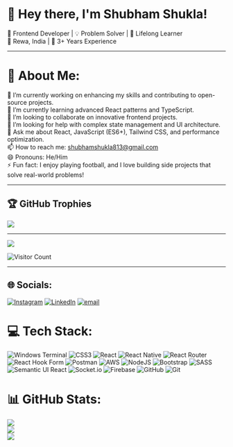 # 👋 Hey there, I'm Shubham Shukla!

🚀 Frontend Developer | 💡 Problem Solver | 🎯 Lifelong Learner  
📍 Rewa, India | 💼 3+ Years Experience

---
# 💫 About Me:
🔭 I’m currently working on enhancing my skills and contributing to open-source projects.  <br>🌱 I’m currently learning advanced React patterns and TypeScript.  <br>👯 I’m looking to collaborate on innovative frontend projects.  <br>🤔 I’m looking for help with complex state management and UI architecture.  <br>💬 Ask me about React, JavaScript (ES6+), Tailwind CSS, and performance optimization.  <br>📫 How to reach me: shubhamshukla813@gmail.com  <br>😄 Pronouns: He/Him  <br>⚡ Fun fact: I enjoy playing football, and I love building side projects that solve real-world problems!<br>

---
## 🏆 GitHub Trophies
![](https://github-profile-trophy.vercel.app/?username=Shubh-411&theme=default_repocard&no-frame=false&no-bg=false&margin-w=4)

---
[![](https://visitcount.itsvg.in/api?id=Shubh-411&icon=9&color=11)](https://visitcount.itsvg.in)

![Visitor Count](https://profile-counter.glitch.me/Shubh-411/count.svg)

---

## 🌐 Socials:
[![Instagram](https://img.shields.io/badge/Instagram-%23E4405F.svg?logo=Instagram&logoColor=white)](https://instagram.com/shukla__shubh) [![LinkedIn](https://img.shields.io/badge/LinkedIn-%230077B5.svg?logo=linkedin&logoColor=white)](https://linkedin.com/in/https://www.linkedin.com/in/shubham04shukla/) [![email](https://img.shields.io/badge/Email-D14836?logo=gmail&logoColor=white)](mailto:shubhamshukla813@gmail.com) 

# 💻 Tech Stack:
![Windows Terminal](https://img.shields.io/badge/Windows%20Terminal-%234D4D4D.svg?style=for-the-badge&logo=windows-terminal&logoColor=white) ![CSS3](https://img.shields.io/badge/css3-%231572B6.svg?style=for-the-badge&logo=css3&logoColor=white) ![React](https://img.shields.io/badge/react-%2320232a.svg?style=for-the-badge&logo=react&logoColor=%2361DAFB) ![React Native](https://img.shields.io/badge/react_native-%2320232a.svg?style=for-the-badge&logo=react&logoColor=%2361DAFB) ![React Router](https://img.shields.io/badge/React_Router-CA4245?style=for-the-badge&logo=react-router&logoColor=white) ![React Hook Form](https://img.shields.io/badge/React%20Hook%20Form-%23EC5990.svg?style=for-the-badge&logo=reacthookform&logoColor=white) ![Postman](https://img.shields.io/badge/Postman-FF6C37?style=for-the-badge&logo=postman&logoColor=white) ![AWS](https://img.shields.io/badge/AWS-%23FF9900.svg?style=for-the-badge&logo=amazon-aws&logoColor=white) ![NodeJS](https://img.shields.io/badge/node.js-6DA55F?style=for-the-badge&logo=node.js&logoColor=white) ![Bootstrap](https://img.shields.io/badge/bootstrap-%238511FA.svg?style=for-the-badge&logo=bootstrap&logoColor=white) ![SASS](https://img.shields.io/badge/SASS-hotpink.svg?style=for-the-badge&logo=SASS&logoColor=white) ![Semantic UI React](https://img.shields.io/badge/Semantic%20UI%20React-%2335BDB2.svg?style=for-the-badge&logo=SemanticUIReact&logoColor=white) ![Socket.io](https://img.shields.io/badge/Socket.io-black?style=for-the-badge&logo=socket.io&badgeColor=010101) ![Firebase](https://img.shields.io/badge/firebase-a08021?style=for-the-badge&logo=firebase&logoColor=ffcd34) ![GitHub](https://img.shields.io/badge/github-%23121011.svg?style=for-the-badge&logo=github&logoColor=white) ![Git](https://img.shields.io/badge/git-%23F05033.svg?style=for-the-badge&logo=git&logoColor=white)
# 📊 GitHub Stats:
![](https://github-readme-stats.vercel.app/api?username=Shubh-411&theme=dracula&hide_border=false&include_all_commits=true&count_private=true)<br/>
![](https://nirzak-streak-stats.vercel.app/?user=Shubh-411&theme=dracula&hide_border=false)<br/>
![](https://github-readme-stats.vercel.app/api/top-langs/?username=Shubh-411&theme=dracula&hide_border=false&include_all_commits=true&count_private=true&layout=compact)




